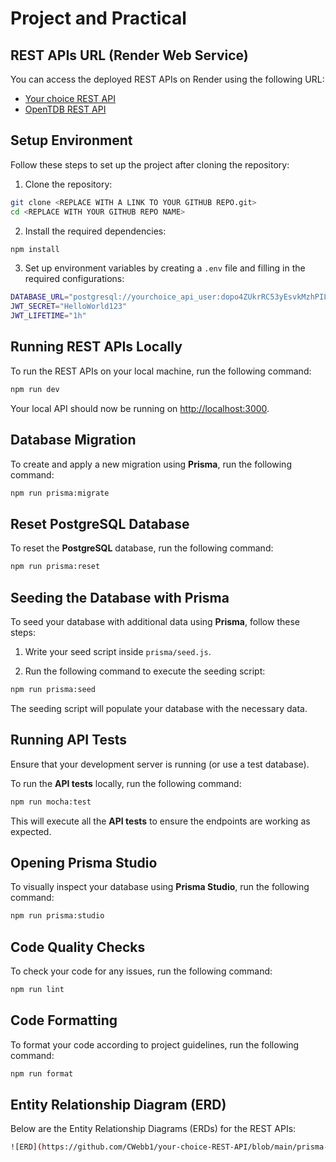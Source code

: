 # Project and Practical

## REST APIs URL (Render Web Service)

You can access the deployed REST APIs on Render using the following URL:

- [Your choice REST API](https://your-choice-rest-api.onrender.com)
- [OpenTDB REST API](<REPLACE WITH A LINK TO YOUR REST API>)

## Setup Environment

Follow these steps to set up the project after cloning the repository:

1. Clone the repository:

```bash
git clone <REPLACE WITH A LINK TO YOUR GITHUB REPO.git>
cd <REPLACE WITH YOUR GITHUB REPO NAME>
```

2. Install the required dependencies:

```bash
npm install
```

3. Set up environment variables by creating a `.env` file and filling in the required configurations:

```bash
DATABASE_URL="postgresql://yourchoice_api_user:dopo4ZUkrRC53yEsvkMzhPILcshvBgEn@dpg-cso7emhu0jms7393sf2g-a.oregon-postgres.render.com/yourchoice_api"
JWT_SECRET="HelloWorld123"
JWT_LIFETIME="1h"
```

## Running REST APIs Locally

To run the REST APIs on your local machine, run the following command:

```bash
npm run dev
```

Your local API should now be running on <http://localhost:3000>.

## Database Migration

To create and apply a new migration using **Prisma**, run the following command:

```bash
npm run prisma:migrate
```

## Reset PostgreSQL Database

To reset the **PostgreSQL** database, run the following command:

```bash
npm run prisma:reset
```

## Seeding the Database with Prisma

To seed your database with additional data using **Prisma**, follow these steps:

1. Write your seed script inside `prisma/seed.js`.

2. Run the following command to execute the seeding script:

```bash
npm run prisma:seed
```

The seeding script will populate your database with the necessary data.

## Running API Tests

Ensure that your development server is running (or use a test database).

To run the **API tests** locally, run the following command:

```bash
npm run mocha:test
```

This will execute all the **API tests** to ensure the endpoints are working as expected.

## Opening Prisma Studio

To visually inspect your database using **Prisma Studio**, run the following command:

```bash
npm run prisma:studio
```

## Code Quality Checks

To check your code for any issues, run the following command:

```bash
npm run lint
```

## Code Formatting

To format your code according to project guidelines, run the following command:

```bash
npm run format
```

## Entity Relationship Diagram (ERD)

Below are the Entity Relationship Diagrams (ERDs) for the REST APIs:

```bash
![ERD](https://github.com/CWebb1/your-choice-REST-API/blob/main/prisma-erd.svg)
```
